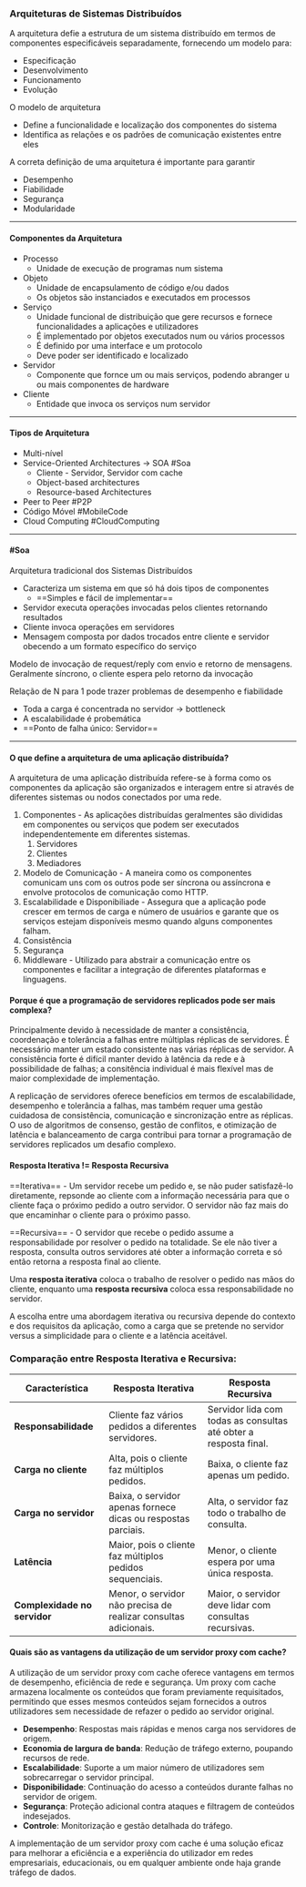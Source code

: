### Arquiteturas de Sistemas Distribuídos

A arquitetura defie a estrutura de um sistema distribuído em termos de componentes especificáveis separadamente, fornecendo um modelo para:
- Especificação
- Desenvolvimento
- Funcionamento
- Evolução

O modelo de arquitetura
- Define a funcionalidade e localização dos componentes do sistema
- Identifica as relações e os padrões de comunicação existentes entre eles

A correta definição de uma arquitetura é importante para garantir
- Desempenho
- Fiabilidade
- Segurança
- Modularidade

---

#### Componentes da Arquitetura

- Processo
	- Unidade de execução de programas num sistema
- Objeto
	- Unidade de encapsulamento de código e/ou dados
	- Os objetos são instanciados e executados em processos
- Serviço
	- Unidade funcional de distribuição que gere recursos e fornece funcionalidades a aplicações e utilizadores
	- É implementado por objetos executados num ou vários processos
	- É definido por uma interface e um protocolo
	- Deve poder ser identificado e localizado
- Servidor
	- Componente que fornce um ou mais serviços, podendo abranger u ou mais componentes de hardware
- Cliente
	- Entidade que invoca os serviços num servidor

---

#### Tipos de Arquitetura

- Multi-nível
- Service-Oriented Architectures -> SOA #Soa 
	- Cliente - Servidor, Servidor com cache
	- Object-based architectures
	- Resource-based Architectures
- Peer to Peer #P2P
- Código Móvel #MobileCode 
- Cloud Computing #CloudComputing

---

####  #Soa 

Arquitetura tradicional dos Sistemas Distribuídos

- Caracteriza um sistema em que só há dois tipos de componentes
	- ==Simples e fácil de implementar==
- Servidor executa operações invocadas pelos clientes retornando resultados
- Cliente invoca operações em servidores
- Mensagem composta por dados trocados entre cliente e servidor obecendo a um formato específico do serviço

Modelo de invocação de request/reply com envio e retorno de mensagens. Geralmente síncrono, o cliente espera pelo retorno da invocação

Relação de N para 1 pode trazer problemas de desempenho e fiabilidade
- Toda a carga é concentrada no servidor -> bottleneck
- A escalabilidade é probemática
- ==Ponto de falha único: Servidor==

---

#### O que define a arquitetura de uma aplicação distribuída?

A arquitetura de uma aplicação distribuída refere-se à forma como os componentes da aplicação são organizados e interagem entre si através de diferentes sistemas ou nodos conectados por uma rede.

1. Componentes - As aplicações distribuídas geralmentes são divididas em componentes ou serviços que podem ser executados independentemente em diferentes sistemas.
	1. Servidores
	2. Clientes
	3. Mediadores
2. Modelo de Comunicação - A maneira como os componentes comunicam uns com os outros pode ser síncrona ou assíncrona e envolve protocolos de comunicação como HTTP.
3. Escalabilidade e Disponibiliade - Assegura que a aplicação pode crescer em termos de carga e número de usuários e garante que os serviços estejam disponíveis mesmo quando alguns componentes falham.
4. Consistência
5. Segurança
6. Middleware - Utilizado para abstrair a comunicação entre os componentes e facilitar a integração de diferentes plataformas e linguagens.

#### Porque é que a programação de servidores replicados pode ser mais complexa?

Principalmente devido à necessidade de manter a consistência, coordenação e tolerância a falhas entre múltiplas réplicas de servidores. É necessário manter um estado consistente nas várias réplicas de servidor. A consistência forte é difícil manter devido à latência da rede e à possibilidade de falhas; a consitência individual é mais flexível mas de maior complexidade de implementação.

A replicação de servidores oferece benefícios em termos de escalabilidade, desempenho e tolerância a falhas, mas também requer uma gestão cuidadosa de consistência, comunicação e sincronização entre as réplicas. O uso de algoritmos de consenso, gestão de conflitos, e otimização de latência e balanceamento de carga contribui para tornar a programação de servidores replicados um desafio complexo.

#### Resposta Iterativa != Resposta Recursiva

==Iterativa== - Um servidor recebe um pedido e, se não puder satisfazê-lo diretamente, repsonde ao cliente com a informação necessária para que o cliente faça o próximo pedido a outro servidor. O servidor não faz mais do que encaminhar o cliente para o próximo passo.

==Recursiva== - O servidor que recebe o pedido assume a responsabilidade por resolver o pedido na totalidade. Se ele não tiver a resposta, consulta outros servidores até obter a informação correta e só então retorna a resposta final ao cliente.

Uma **resposta iterativa** coloca o trabalho de resolver o pedido nas mãos do cliente, enquanto uma **resposta recursiva** coloca essa responsabilidade no servidor.

A escolha entre uma abordagem iterativa ou recursiva depende do contexto e dos requisitos da aplicação, como a carga que se pretende no servidor versus a simplicidade para o cliente e a latência aceitável.

### Comparação entre Resposta Iterativa e Recursiva:

|**Característica**|**Resposta Iterativa**|**Resposta Recursiva**|
|---|---|---|
|**Responsabilidade**|Cliente faz vários pedidos a diferentes servidores.|Servidor lida com todas as consultas até obter a resposta final.|
|**Carga no cliente**|Alta, pois o cliente faz múltiplos pedidos.|Baixa, o cliente faz apenas um pedido.|
|**Carga no servidor**|Baixa, o servidor apenas fornece dicas ou respostas parciais.|Alta, o servidor faz todo o trabalho de consulta.|
|**Latência**|Maior, pois o cliente faz múltiplos pedidos sequenciais.|Menor, o cliente espera por uma única resposta.|
|**Complexidade no servidor**|Menor, o servidor não precisa de realizar consultas adicionais.|Maior, o servidor deve lidar com consultas recursivas.|


#### Quais são as vantagens da utilização de um servidor proxy com cache?

A utilização de um servidor proxy com cache oferece vantagens em termos de desempenho, eficiência de rede e segurança. Um proxy com cache armazena localmente os conteúdos que foram previamente requisitados, permitindo que esses mesmos conteúdos sejam fornecidos a outros utilizadores sem necessidade de refazer o pedido ao servidor original.

- **Desempenho**: Respostas mais rápidas e menos carga nos servidores de origem.
- **Economia de largura de banda**: Redução de tráfego externo, poupando recursos de rede.
- **Escalabilidade**: Suporte a um maior número de utilizadores sem sobrecarregar o servidor principal.
- **Disponibilidade**: Continuação do acesso a conteúdos durante falhas no servidor de origem.
- **Segurança**: Proteção adicional contra ataques e filtragem de conteúdos indesejados.
- **Controle**: Monitorização e gestão detalhada do tráfego.

A implementação de um servidor proxy com cache é uma solução eficaz para melhorar a eficiência e a experiência do utilizador em redes empresariais, educacionais, ou em qualquer ambiente onde haja grande tráfego de dados.
